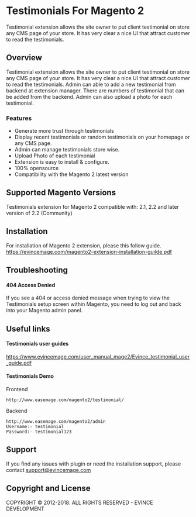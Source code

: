 # Testimonials For Magento 2
Testimonial extension allows the site owner to put client testimonial on store any CMS page of your store. It has very clear a nice UI that attract customer to read the testimonials.

## Overview
Testimonial extension allows the site owner to put client testimonial on store any CMS page of your store. It has very clear a nice UI that attract customer to read the testimonials. Admin can able to add a new testimonial from backend at extension manager. There are numbers of testimonial that can be added from the backend. Admin can also upload a photo for each testimonial.

### Features
* Generate more trust through testimonials
* Display recent testimonials or random testimonials on your homepage or any CMS page.
* Admin can manage testimonials store wise.
* Upload Photo of each testimonial
* Extension is easy to install & configure.
* 100% opensource
* Compatibility with the Magento 2 latest version

## Supported Magento Versions
Testimonials extension for Magento 2 compatible with: 2.1, 2.2 and later version of 2.2 (Community)

## Installation
For installation of Magento 2 extension, please this follow guide.
https://evincemage.com/magento2-extension-installation-guilde.pdf

## Troubleshooting
#### 404 Access Denied
If you see a 404 or access denied message when trying to view the Testimonials setup screen within Magento, you need to log out and back into your Magento admin panel.


## Useful links
####  Testimonials user guides
https://www.evincemage.com/user_manual_mage2/Evince_testimonial_user_guide.pdf

#### Testimonials Demo
Frontend
	
	http://www.easemage.com/magento2/testimonial/

Backend
	
	http://www.easemage.com/magento2/admin
	Username:- testimonial
	Password:- testimonial123	

## Support
If you find any issues with plugin or need the installation support, please contact support@evincemage.com

## Copyright and License
COPYRIGHT © 2012-2018. ALL RIGHTS RESERVED - EVINCE DEVELOPMENT
